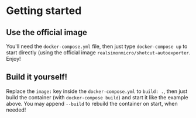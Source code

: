 # Getting started #

## Use the official image ##
You'll need the `docker-compose.yml` file, then just type `docker-compose up` to start directly (using the official image `realsimonmicro/shotcut-autoexporter`. Enjoy!

## Build it yourself! ##
Replace the `image:` key inside the `docker-compose.yml` to `build: .`, then just build the container (with `docker-compose build`) and start it like the example above. You may append `--build` to rebuild the container on start, when needed!
